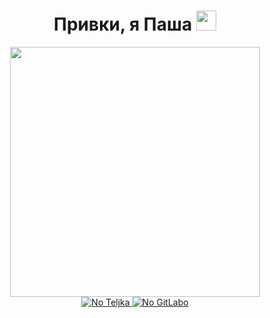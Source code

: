 <h1 align="center">Привки, я Паша</a> 
<img src="https://github.com/blackcater/blackcater/raw/main/images/Hi.gif" height="32"/></h1>

<div id="Au" align="center">
<img src="https://github.com/JollyFoxy/JollyFoxy/blob/main/ezgif-3-1d64171235.gif" height="400"/> 
</div>

<div id="Au" align="center">
  <a href ="https://t.me/Jolly_Foxy">
<img src="https://img.shields.io/badge/Telegram-2CA5E0?style=for-the-badge&logo=telegram&logoColor=white" alt = "No Teljka"/> 
    </a>
    <a href ="https://gitlab.com/JollyFoxy">
<img src="https://img.shields.io/badge/gitlab-%23181717.svg?style=for-the-badge&logo=gitlab&logoColor=white" alt = "No GitLabo"/> 
    </a>
</div>
